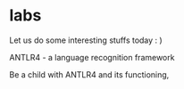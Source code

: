 # labs
Let us do some interesting stuffs today : ) 

ANTLR4 - a language recognition framework

Be a child with ANTLR4 and its functioning, 
